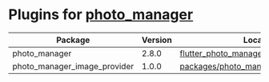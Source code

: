 # Plugins for [photo_manager][]

<!-- The list is genrated by `dart tools/make_readme.dart` -->

| Package | Version | Location |
| ------- | ------- | -------- |
| photo_manager | 2.8.0 | [flutter_photo_manager](flutter_photo_manager) |
| photo_manager_image_provider | 1.0.0 | [packages/photo_manager_image_provider](packages/photo_manager_image_provider) |

[photo_manager]: https://pub.dev/packages/photo_manager
